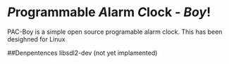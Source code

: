 # *P*rogrammable *A*larm *C*lock *-* *Boy*!


PAC-Boy is a simple open source programable alarm clock.
This has been desighned for Linux

##Denpentences
libsdl2-dev (not yet implamented)